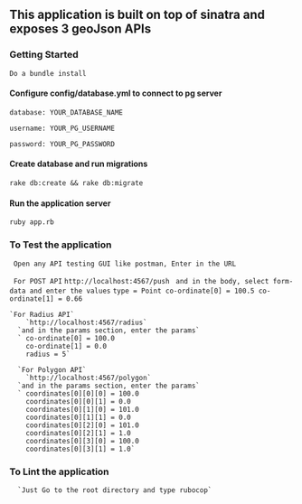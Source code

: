 ## This application is built on top of sinatra and exposes 3 geoJson APIs

### Getting Started

`Do a bundle install`

#### Configure config/database.yml to connect to pg server
`database: YOUR_DATABASE_NAME`

`username: YOUR_PG_USERNAME`

`password: YOUR_PG_PASSWORD`


#### Create database and run migrations
`rake db:create && rake db:migrate`


#### Run the application server
`ruby app.rb`


### To Test the application
	
` Open any API testing GUI like postman, Enter in the URL`
   
   ` For POST API`
     `http://localhost:4567/push`
      ` and in the body, select form-data and enter the values`
      ` type = Point
        co-ordinate[0] = 100.5
        co-ordinate[1] = 0.66 `
    
    `For Radius API`
        `http://localhost:4567/radius`
      `and in the params section, enter the params`
      ` co-ordinate[0] = 100.0
        co-ordinate[1] = 0.0 
        radius = 5`

      `For Polygon API`
        `http://localhost:4567/polygon`
      `and in the params section, enter the params`
      ` coordinates[0][0][0] = 100.0
        coordinates[0][0][1] = 0.0 
        coordinates[0][1][0] = 101.0
        coordinates[0][1][1] = 0.0
        coordinates[0][2][0] = 101.0
        coordinates[0][2][1] = 1.0
        coordinates[0][3][0] = 100.0
        coordinates[0][3][1] = 1.0` 

### To Lint the application
      `Just Go to the root directory and type rubocop`

